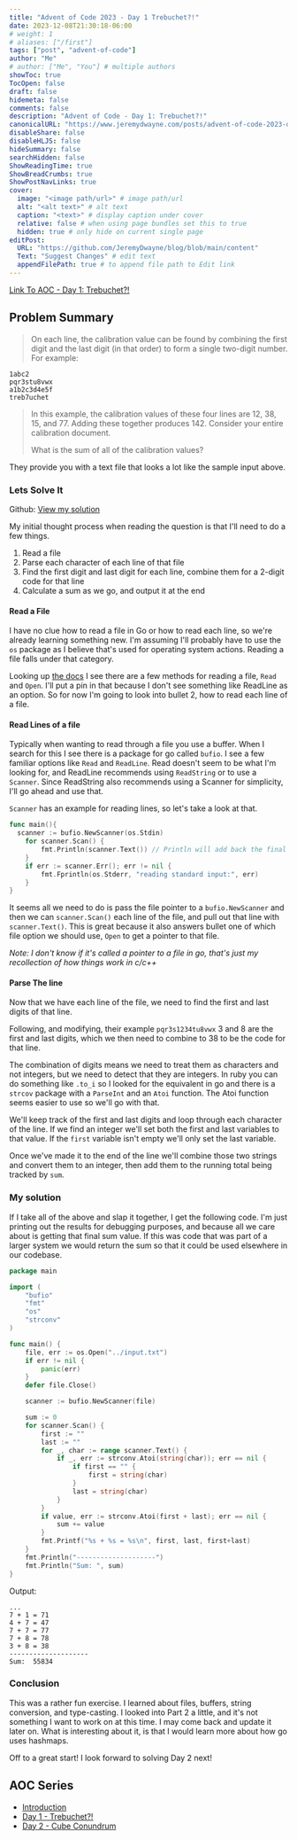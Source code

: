 ```yaml
---
title: "Advent of Code 2023 - Day 1 Trebuchet?!"
date: 2023-12-08T21:30:18-06:00
# weight: 1
# aliases: ["/first"]
tags: ["post", "advent-of-code"]
author: "Me"
# author: ["Me", "You"] # multiple authors
showToc: true
TocOpen: false
draft: false
hidemeta: false
comments: false
description: "Advent of Code - Day 1: Trebuchet?!"
canonicalURL: "https://www.jeremydwayne.com/posts/advent-of-code-2023-day-1/"
disableShare: false
disableHLJS: false
hideSummary: false
searchHidden: false
ShowReadingTime: true
ShowBreadCrumbs: true
ShowPostNavLinks: true
cover:
  image: "<image path/url>" # image path/url
  alt: "<alt text>" # alt text
  caption: "<text>" # display caption under cover
  relative: false # when using page bundles set this to true
  hidden: true # only hide on current single page
editPost:
  URL: "https://github.com/JeremyDwayne/blog/blob/main/content"
  Text: "Suggest Changes" # edit text
  appendFilePath: true # to append file path to Edit link
---
```


[Link To AOC - Day 1: Trebuchet?!](https://adventofcode.com/2023/day/1)

## Problem Summary

> On each line, the calibration value can be found by combining the first digit
> and the last digit (in that order) to form a single two-digit number. For
> example:

```
1abc2
pqr3stu8vwx
a1b2c3d4e5f
treb7uchet
```

> In this example, the calibration values of these four lines are 12, 38, 15,
> and 77. Adding these together produces 142. Consider your entire calibration
> document.
>
> What is the sum of all of the calibration values?

They provide you with a text file that looks a lot like the sample input above.

### Lets Solve It

Github:
[View my solution](https://github.com/JeremyDwayne/advent_of_code/tree/main/2023/day1)

My initial thought process when reading the question is that I'll need to do a
few things.

1. Read a file
2. Parse each character of each line of that file
3. Find the first digit and last digit for each line, combine them for a 2-digit
   code for that line
4. Calculate a sum as we go, and output it at the end

#### Read a File

I have no clue how to read a file in Go or how to read each line, so we're
already learning something new. I'm assuming I'll probably have to use the `os`
package as I believe that's used for operating system actions. Reading a file
falls under that category.

Looking up [the docs](https://pkg.go.dev/os) I see there are a few methods for
reading a file, `Read` and `Open`. I'll put a pin in that because I don't see
something like ReadLine as an option. So for now I'm going to look into bullet
2, how to read each line of a file.

#### Read Lines of a file

Typically when wanting to read through a file you use a buffer. When I search
for this I see there is a package for go called `bufio`. I see a few familiar
options like `Read` and `ReadLine`. Read doesn't seem to be what I'm looking
for, and ReadLine recommends using `ReadString` or to use a `Scanner`. Since
ReadString also recommends using a Scanner for simplicity, I'll go ahead and use
that.

`Scanner` has an example for reading lines, so let's take a look at that.

```go
func main(){
  scanner := bufio.NewScanner(os.Stdin)
	for scanner.Scan() {
		fmt.Println(scanner.Text()) // Println will add back the final '\n'
	}
	if err := scanner.Err(); err != nil {
		fmt.Fprintln(os.Stderr, "reading standard input:", err)
	}
}
```

It seems all we need to do is pass the file pointer to a `bufio.NewScanner` and
then we can `scanner.Scan()` each line of the file, and pull out that line with
`scanner.Text()`. This is great because it also answers bullet one of which file
option we should use, `Open` to get a pointer to that file.

_Note: I don't know if it's called a pointer to a file in go, that's just my
recollection of how things work in c/c++_

#### Parse The line

Now that we have each line of the file, we need to find the first and last
digits of that line.

Following, and modifying, their example `pqr3s1234tu8vwx` 3 and 8 are the first
and last digits, which we then need to combine to 38 to be the code for that
line.

The combination of digits means we need to treat them as characters and not
integers, but we need to detect that they are integers. In ruby you can do
something like `.to_i` so I looked for the equivalent in go and there is a
`strcov` package with a `ParseInt` and an `Atoi` function. The Atoi function
seems easier to use so we'll go with that.

We'll keep track of the first and last digits and loop through each character of
the line. If we find an integer we'll set both the first and last variables to
that value. If the `first` variable isn't empty we'll only set the last
variable.

Once we've made it to the end of the line we'll combine those two strings and
convert them to an integer, then add them to the running total being tracked by
`sum`.

### My solution

If I take all of the above and slap it together, I get the following code. I'm
just printing out the results for debugging purposes, and because all we care
about is getting that final sum value. If this was code that was part of a
larger system we would return the sum so that it could be used elsewhere in our
codebase.

```go
package main

import (
	"bufio"
	"fmt"
	"os"
	"strconv"
)

func main() {
	file, err := os.Open("../input.txt")
	if err != nil {
		panic(err)
	}
	defer file.Close()

	scanner := bufio.NewScanner(file)

	sum := 0
	for scanner.Scan() {
		first := ""
		last := ""
		for _, char := range scanner.Text() {
			if _, err := strconv.Atoi(string(char)); err == nil {
				if first == "" {
					first = string(char)
				}
				last = string(char)
			}
		}
		if value, err := strconv.Atoi(first + last); err == nil {
			sum += value
		}
		fmt.Printf("%s + %s = %s\n", first, last, first+last)
	}
	fmt.Println("--------------------")
	fmt.Println("Sum: ", sum)
}
```

Output:

```
...
7 + 1 = 71
4 + 7 = 47
7 + 7 = 77
7 + 8 = 78
3 + 8 = 38
--------------------
Sum:  55834
```

### Conclusion

This was a rather fun exercise. I learned about files, buffers, string
conversion, and type-casting. I looked into Part 2 a little, and it's not
something I want to work on at this time. I may come back and update it later
on. What is interesting about it, is that I would learn more about how go uses
hashmaps.

Off to a great start! I look forward to solving Day 2 next!

## AOC Series

- [Introduction](/posts/advent-of-code-2023-introduction)
- [Day 1 - Trebuchet?!](/posts/advent-of-code-2023-day-1)
- [Day 2 - Cube Conundrum](/posts/advent-of-code-2023-day-2)
